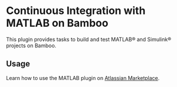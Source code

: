 # Continuous Integration with MATLAB on Bamboo
This plugin provides tasks to build and test MATLAB&reg; and Simulink&reg; projects on Bamboo.
## Usage
Learn how to use the MATLAB plugin on [Atlassian Marketplace](https://marketplace.atlassian.com/addons/app/bamboo).

